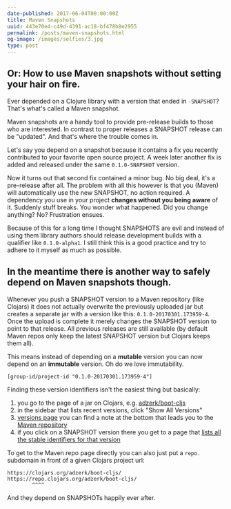 ```yaml
---
date-published: 2017-06-04T00:00:00Z
title: Maven Snapshots
uuid: 443e70e4-c49d-4391-ac18-bf478b8e2955
permalink: /posts/maven-snapshots.html
og-image: /images/selfies/3.jpg
type: post
---
```


## Or: How to use Maven snapshots without setting your hair on fire.

Ever depended on a Clojure library with a version that ended in
`-SNAPSHOT`? That's what's called a Maven snapshot.

Maven snapshots are a handy tool to provide pre-release builds to
those who are interested. In contrast to proper releases a SNAPSHOT
release can be "updated". And that's where the trouble comes in.

Let's say you depend on a snapshot because it contains a fix you
recently contributed to your favorite open source project. A week
later another fix is added and released under the same
`0.1.0-SNAPSHOT` version.

Now it turns out that second fix contained a minor bug. No big deal,
it's a pre-release after all. The problem with all this however is
that you (Maven) will automatically use the new SNAPSHOT, no action required.
A dependency you use in your project **changes without you being aware**
of it. Suddenly stuff breaks. You wonder what happened. Did you change
anything? No? Frustration ensues.

Because of this for a long time I thought SNAPSHOTS are evil and
instead of using them library authors should release development
builds with a qualifier like `0.1.0-alpha1`.
I still think this is a good practice and try to adhere to it myself
as much as possible.

## In the meantime there is another way to safely depend on Maven snapshots though.

Whenever you push a SNAPSHOT version to a Maven repository (like
Clojars) it does not actually overwrite the previously uploaded jar
but creates a separate jar with a version like this:
`0.1.0-20170301.173959-4`. Once the upload is complete it merely
changes the SNAPSHOT version to point to that release. All previous
releases are still available (by default Maven repos only keep the latest
SNAPSHOT version but Clojars keeps them all).

This means instead of depending on a **mutable** version you can now
depend on an **immutable** version. Oh do we love immutability.

```
[group-id/project-id "0.1.0-20170301.173959-4"]
```

Finding these version identifiers isn't the easiest thing but basically:

1. you go to the page of a jar on Clojars, e.g. [adzerk/boot-cljs](https://clojars.org/adzerk/boot-cljs/)
2. in the sidebar that lists recent versions, click "Show All Versions"
3. [versions page](https://clojars.org/adzerk/boot-cljs/versions)
  you can find a note at the bottom that leads you to the [Maven repository](https://repo.clojars.org/adzerk/boot-cljs/)
4. if you click on a SNAPSHOT version there you get to a page that [lists all the stable identifiers for that version](https://repo.clojars.org/adzerk/boot-cljs/2.0.0-SNAPSHOT/)

To get to the Maven repo page directly you can also just put a `repo.` subdomain in front of a given Clojars project url:

```
https://clojars.org/adzerk/boot-cljs/
https://repo.clojars.org/adzerk/boot-cljs/
        ^^^^
```

And they depend on SNAPSHOTs happily ever after.


